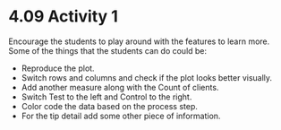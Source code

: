# 4.09 Activity 1

Encourage the students to play around with the features to learn more. Some of the things that the students can do could be:

- Reproduce the plot.
- Switch rows and columns and check if the plot looks better visually.
- Add another measure along with the Count of clients.
- Switch Test to the left and Control to the right.
- Color code the data based on the process step.
- For the tip detail add some other piece of information.
